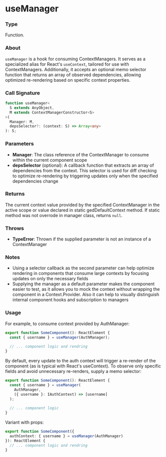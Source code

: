 # useManager

### Type

Function.

### About

`useManager` is a hook for consuming ContextManagers. It serves as a specialized alias for
React's `useContext`, tailored for use with ContextManagers. Additionally, it accepts an optional memo selector
function that returns an array of observed dependencies, allowing optimized re-rendering
based on specific context properties.

### Call Signature

```typescript
function useManager<
  S extends AnyObject,
  M extends ContextManagerConstructor<S>
>(
  Manager: M,
  depsSelector?: (context: S) => Array<any>
): S;
```

### Parameters

- **Manager**: The class reference of the ContextManager to consume within the current component scope
- **depsSelector** (optional): A callback function that extracts an array of dependencies from the context.
  This selector is used for diff checking to optimize re-rendering by triggering updates only
  when the specified dependencies change

### Returns

The current context value provided by the specified ContextManager in the active scope or value declared in static
gedDefaultContext method. If static method was not overrode in manager class, returns `null`.

### Throws

- **TypeError**: Thrown if the supplied parameter is not an instance of a ContextManager

### Notes

- Using a selector callback as the second parameter can help optimize rendering in components that consume large contexts
  by focusing updates on only the necessary fields
- Supplying the manager as a default parameter makes the component easier to test, as it allows you to mock the context
  without wrapping the component in a Context.Provider. Also it can help to visually distinguish internal component
  hooks and subscription to managers

### Usage

For example, to consume context provided by AuthManager:

```typescript
export function SomeComponent(): ReactElement {
  const { username } = useManager(AuthManager);
  
  // ... component logic and rendring
}
```

By default, every update to the auth context will trigger a re-render of the component (as is typical with
React's useContext). To observe only specific fields and avoid unnecessary re-renders, supply a memo selector:

```typescript
export function SomeComponent(): ReactElement {
  const { username } = useManager(
    AuthManager,
    ({ username }: IAuthContext) => [username]
  );
  
  // ... component logic
}
```

Variant with props:

```typescript
export function SomeComponent({
  authContext: { username } = useManager(AuthManager)
}): ReactElement {
  // ... component logic and rendring
}
```
